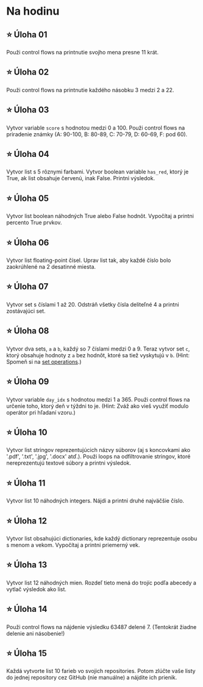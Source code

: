 # Na hodinu

## ⭐ **Úloha 01**
Použi control flows na printnutie svojho mena presne 11 krát.

## ⭐ **Úloha 02**
Použi control flows na printnutie každého násobku 3 medzi 2 a 22.

## ⭐ **Úloha 03**
Vytvor variable `score` s hodnotou medzi 0 a 100. Použi control flows na priradenie známky (A: 90-100, B: 80-89, C: 70-79, D: 60-69, F: pod 60).

## ⭐ **Úloha 04**
Vytvor list s 5 rôznymi farbami. Vytvor boolean variable `has_red`, ktorý je True, ak list obsahuje červenú, inak False. Printni výsledok.

## ⭐ **Úloha 05**
Vytvor list boolean náhodných True alebo False hodnôt. Vypočítaj a printni percento True prvkov.

## ⭐ **Úloha 06**
Vytvor list floating-point čísel. Uprav list tak, aby každé číslo bolo zaokrúhlené na 2 desatinné miesta.

## ⭐ **Úloha 07**
Vytvor set s číslami 1 až 20. Odstráň všetky čísla deliteľné 4 a printni zostávajúci set.

## ⭐ **Úloha 08**
Vytvor dva sets, `a` a `b`, každý so 7 číslami medzi 0 a 9. Teraz vytvor set `c`, ktorý obsahuje hodnoty z `a` bez hodnôt, ktoré sa tiež vyskytujú v `b`. (Hint: Spomeň si na [set operations](https://www.w3schools.com/python/python_operators.asp).)

## ⭐ **Úloha 09**
Vytvor variable `day_idx` s hodnotou medzi 1 a 365. Použi control flows na určenie toho, ktorý deň v týždni to je. (Hint: Zváž ako vieš využiť modulo operátor pri hľadaní vzoru.)

## ⭐ **Úloha 10**
Vytvor list stringov reprezentujúcich názvy súborov (aj s koncovkami ako '.pdf', '.txt', '.jpg', '.docx' atď.). Použi loops na odfiltrovanie stringov, ktoré nereprezentujú textové súbory a printni výsledok.

## ⭐ **Úloha 11**
Vytvor list 10 náhodných integers. Nájdi a printni druhé najväčšie číslo.

## ⭐ **Úloha 12**
Vytvor list obsahujúci dictionaries, kde každý dictionary reprezentuje osobu s menom a vekom. Vypočítaj a printni priemerný vek.

## ⭐ **Úloha 13**
Vytvor list 12 náhodných mien. Rozdeľ tieto mená do trojíc podľa abecedy a vytlač výsledok ako list.

## ⭐ **Úloha 14**
Použi control flows na nájdenie výsledku 63487 delené 7. (Tentokrát žiadne delenie ani násobenie!)

## ⭐ **Úloha 15**
Každá vytvorte list 10 farieb vo svojich repositories. Potom zlúčte vaše listy do jednej repository cez GitHub (nie manuálne) a nájdite ich prienik.
